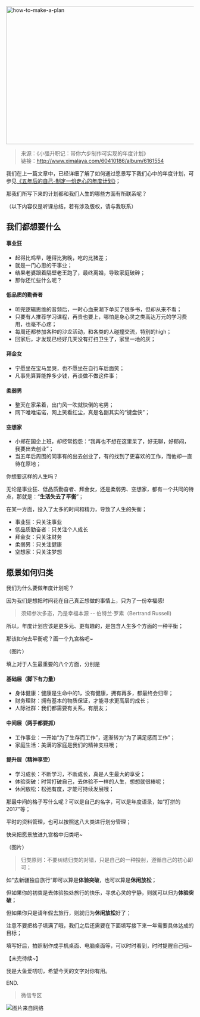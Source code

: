 <img src="http://image.dayuaidaodao.com/writing/image/how-to-make-a-plan-imageslim.jpg" alt="how-to-make-a-plan" title="图片来自网络" width="514" height="370" />

> 来源：《小强升职记：带你六步制作可实现的年度计划》  
> 链接：<http://www.ximalaya.com/60410186/album/6161554>

我们在上一篇文章中，已经详细了解了如何通过愿景写下我们心中的年度计划，可参见[《五年后的自己-制定一份走心的年度计划》]()；

那我们所写下来的计划都和我们人生的哪些方面有所联系呢？

（以下内容仅是听课总结，若有涉及版权，请与我联系）

## 我们都想要什么

#### 事业狂

- 起得比鸡早，睡得比狗晚，吃的比猪差；
- 就是一门心思的干事业；
- 结果老婆跟着隔壁老王跑了，最终离婚，导致家庭破碎；
- 那你还忙些什么呢？

#### 低品质的勤奋者

- 听完逻辑思维的音频后，一时心血来潮下单买了很多书，但却从来不看；
- 只要有人推荐学习课程，再贵也要上，哪怕是身心灵之类高达万元的学习费用，也毫不心疼；
- 每周还都参加各种的沙龙活动，和各类的人碰撞交流，特别的high；
- 回家后，才发现已经好几天没有打扫卫生了，家里一地的灰；

#### 拜金女

- 宁愿坐在宝马里哭，也不愿坐在自行车后面笑；
- 凡事先算算能挣多少钱，再谈做不做这件事；

#### 柔弱男

- 整天在家呆着，出门风一吹就快倒的宅男；
- 网下唯唯诺诺，网上笑看红尘，真是名副其实的“键盘侠”；

#### 空想家
- 小郑在国企上班，却经常抱怨：“我再也不想在这里呆了，好无聊，好郁闷，我要出去创业”；
- 当五年后周围的同事有的出去创业了，有的找到了更喜欢的工作，而他却一直待在原地；

你想要这样的人生吗？

无论是事业狂、低品质勤奋者、拜金女，还是柔弱男、空想家，都有一个共同的特点，那就是：“**生活失去了平衡**”；

在某一方面，投入了太多的时间和精力，导致了人生的失衡；

- 事业狂：只关注事业
- 低品质勤奋者：只关注个人成长
- 拜金女：只关注财务
- 柔弱男：只关注健康
- 空想家：只关注梦想

## 愿景如何归类

我们为什么要做年度计划呢？

因为我们是想把时间花在自己真正想做的事情上，只为了一份幸福感!

> 须知参次多态，乃是幸福本源 -- 伯特兰·罗素（Bertrand Russell)

所以，年度计划应该是更多元、更有趣的，是包含人生多个方面的一种平衡；

那该如何去平衡呢？画一个九宫格吧~

（图片）

填上对于人生最重要的八个方面，分别是

#### 基础层（脚下有力量）

- 身体健康：健康是生命中的1，没有健康，拥有再多，都最终会归零；
- 财务理财：拥有基本的物质保证，才能寻求更高层的成长；
- 人际社群：我们都需要有关系，有朋友；

#### 中间层（两手都要抓）

- 工作事业：一开始“为了生存而工作”，逐渐转为“为了满足感而工作”；
- 家庭生活：美满的家庭是我们的精神支柱哦；

#### 提升层（精神享受）

- 学习成长：不断学习，不断成长，真是人生最大的享受；
- 体验突破：时常打破自己，去体验不一样的人生，想想就很棒呢；
- 休闲放松：松弛有度，才能可持续发展哦；

那最中间的格子写什么呢？可以是自己的名字，可以是年度语录，如“打拼的2017”等；

平时的资料管理，也可以按照这八大类进行划分管理；

快来把愿景放进九宫格中归类吧~

（图片）

> 归类原则：不要纠结归类的对错，只是自己的一种投射，遵循自己的初心即可；

如“去新疆独自旅行”即可以算是**体验突破**，也可以算是**休闲放松**；

但如果你的初衷是去体验独处旅行的快乐，寻求心灵的宁静，则就可以归为**体验突破**；

但如果你只是请年假去旅行，则就归为**休闲放松**好了；

注意不要把格子填满了哦，我们之后还需要在下面填写接下来一年需要具体达成的目标；

填写好后，拍照制作成手机桌面、电脑桌面等，可以时时看到，时时提醒自己哦~

【未完待续~】

我是大鱼爱叨叨，希望今天的文字对你有用。

END.

> 微信专区

![图片来自网络](http://image.dayuaidaodao.com/writing/image/wechat-code-1228-1000-1000-imageview2-imageslim.png)
